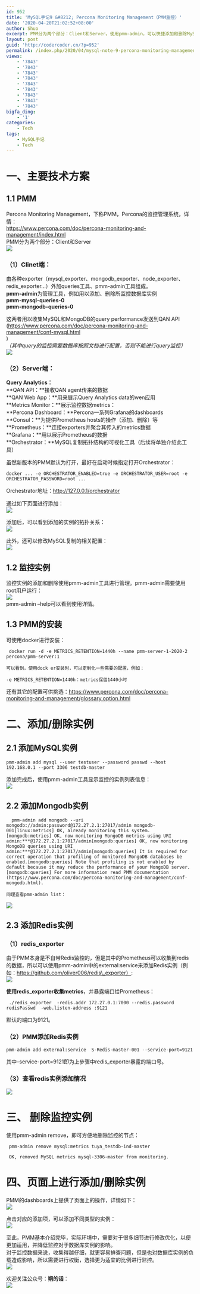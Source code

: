 ```yaml
---
id: 952
title: 'MySQL手记9 &#8212; Percona Monitoring Management（PMM监控）'
date: '2020-04-20T21:02:52+08:00'
author: Shuo
excerpt: PMM分为两个部分：Client和Server。使用pmm-admin，可以快捷添加和删除MySQL、Mongodb、Redis实例。
layout: post
guid: 'http://codercoder.cn/?p=952'
permalink: /index.php/2020/04/mysql-note-9-percona-monitoring-management/
views:
    - '7843'
    - '7843'
    - '7843'
    - '7843'
    - '7843'
    - '7843'
    - '7843'
    - '7843'
    - '7843'
bigfa_ding:
    - '1'
categories:
    - Tech
tags:
    - MySQL手记
    - Tech
---
```


# 一、主要技术方案

## 1.1 PMM

 Percona Monitoring Management，下称PMM，Percona的监控管理系统，详情：  
https://www.percona.com/doc/percona-monitoring-and-management/index.html  
PMM分为两个部分：Client和Server  
[![](http://codercoder.cn/wp-content/uploads/2020/04/2020-04-2092.png)](http://codercoder.cn/wp-content/uploads/2020/04/2020-04-2092.png)

### （1）Clinet端：

 由各种exporter（mysql\_exporter、mongodb\_exporter、node\_exporter、redis\_exporter…）外加queries工具、pmm-admin工具组成。  
 **pmm-admin**为管理工具，例如用以添加、删除所监控数据库实例  
 **pmm-mysql-queries-0**  
 **pmm-mongodb-queries-0**

 这两者用以收集MySQL和MongoDB的query performance发送到QAN API  
(https://www.percona.com/doc/percona-monitoring-and-management/conf-mysql.html  
)  
*（其中query的监控需要数据库按照文档进行配置，否则不能进行query监控）*  
[![](http://codercoder.cn/wp-content/uploads/2020/04/2020-04-2092-1.png)](http://codercoder.cn/wp-content/uploads/2020/04/2020-04-2092-1.png)

### （2）Server端：

**Query Analytics：**  
 **QAN API：**接收QAN agent传来的数据  
 **QAN Web App：**用来展示Query Analytics data的wen应用  
**Metrics Monitor：**展示监控数据metrics：  
 **Percona Dashboard：**Percona一系列Grafana的dashboards  
 **Consul：**为提供Prometheus hosts的操作（添加、删除）等  
 **Prometheus：**连接exporters并聚合其传入的metrics数据  
 **Grafana：**用以展示Prometheus的数据  
**Orchestrator：**MySQL复制拓扑结构的可视化工具（后续将单独介绍此工具）

 虽然新版本的PMM默认为打开，最好在启动时候指定打开Orchestrator：

```
docker ... -e ORCHESTRATOR_ENABLED=true -e ORCHESTRATOR_USER=root -e ORCHESTRATOR_PASSWORD=root ...

```

Orchestrator地址：http://127.0.0.1/orchestrator

通过如下页面进行添加：  
[![](http://codercoder.cn/wp-content/uploads/2020/04/2020-04-2042.png)](http://codercoder.cn/wp-content/uploads/2020/04/2020-04-2042.png)

添加后，可以看到添加的实例的拓扑关系：  
[![](http://codercoder.cn/wp-content/uploads/2020/04/2020-04-2071-2.png)](http://codercoder.cn/wp-content/uploads/2020/04/2020-04-2071-2.png)

此外，还可以修改MySQL复制的相关配置：  
[![](http://codercoder.cn/wp-content/uploads/2020/04/2020-04-2070.png)](http://codercoder.cn/wp-content/uploads/2020/04/2020-04-2070.png)

## 1.2 监控实例

 监控实例的添加和删除使用pmm-admin工具进行管理。pmm-admin需要使用root用户运行：  
[![](http://codercoder.cn/wp-content/uploads/2020/04/2020-04-2095.png)](http://codercoder.cn/wp-content/uploads/2020/04/2020-04-2095.png)  
pmm-admin –help可以看到使用详情。

## 1.3 PMM的安装

 可使用docker进行安装：

```
 docker run -d -e METRICS_RETENTION=1440h --name pmm-server-1-2020-2 percona/pmm-server:1

```

```
可以看到，使用dock er安装时，可以定制化一些需要的配置，例如：

```

```
-e METRICS_RETENTION=1440h：metrics保留1440小时

```

 还有其它的配置可供挑选：https://www.percona.com/doc/percona-monitoring-and-management/glossary.option.html

# 二、添加/删除实例

## 2.1 添加MySQL实例

```
pmm-admin add mysql --user testuser --password passwd --host 192.168.0.1 --port 3306 testdb-master

```

添加完成后，使用pmm-admin工具显示监控的实例列表信息：  
[![](http://codercoder.cn/wp-content/uploads/2020/04/2020-04-2070-1.png)](http://codercoder.cn/wp-content/uploads/2020/04/2020-04-2070-1.png)

## 2.2 添加Mongodb实例

```
  pmm-admin add mongodb --uri mongodb://admin:password@172.27.2.1:27017/admin mongodb-001[linux:metrics] OK, already monitoring this system.[mongodb:metrics] OK, now monitoring MongoDB metrics using URI admin:***@172.27.2.1:27017/admin[mongodb:queries] OK, now monitoring MongoDB queries using URI admin:***@172.27.2.1:27017/admin[mongodb:queries] It is required for correct operation that profiling of monitored MongoDB databases be enabled.[mongodb:queries] Note that profiling is not enabled by default because it may reduce the performance of your MongoDB server.[mongodb:queries] For more information read PMM documentation (https://www.percona.com/doc/percona-monitoring-and-management/conf-mongodb.html).

```

```
​同理查看pmm-admin list：

```

[![](http://codercoder.cn/wp-content/uploads/2020/04/2020-04-2089.png)](http://codercoder.cn/wp-content/uploads/2020/04/2020-04-2089.png)

## 2.3 添加Redis实例

### （1）redis\_exporter

 由于PMM本身是不自带Redis监控的，但是其中的Prometheus可以收集到redis的数据，所以可以使用pmm-admin中的external:service来添加Redis实例（例如：https://github.com/oliver006/redis\_exporter）:  
[![](http://codercoder.cn/wp-content/uploads/2020/04/2020-04-2043.png)](http://codercoder.cn/wp-content/uploads/2020/04/2020-04-2043.png)

**使用redis\_exporter收集metrics**，并暴露端口给Prometheus：

```
 ./redis_exporter  -redis.addr 172.27.0.1:7000 --redis.password redisPasswd  -web.listen-address :9121 

```

默认的端口为9121。

### （2）PMM添加Redis实例

```
pmm-admin add external:service  S-Redis-master-001 --service-port=9121

```

其中–service-port=9121即为上步骤中redis\_exporter暴露的端口号。

### （3）查看redis实例添加情况

[![](http://codercoder.cn/wp-content/uploads/2020/04/2020-04-2071.png)](http://codercoder.cn/wp-content/uploads/2020/04/2020-04-2071.png)

# 三、 删除监控实例

 使用pmm-admin remove，即可方便地删除监控的节点：

```
 pmm-admin remove mysql:metrics tuya_testdb-ind-master

 OK, removed MySQL metrics mysql-3306-master from monitoring.

```

# 四、页面上进行添加/删除实例

 PMM的dashboards上提供了页面上的操作，详情如下：  
[![](http://codercoder.cn/wp-content/uploads/2020/04/2020-04-2094.png)](http://codercoder.cn/wp-content/uploads/2020/04/2020-04-2094.png)

点击对应的添加项，可以添加不同类型的实例：  
[![](http://codercoder.cn/wp-content/uploads/2020/04/2020-04-2071-1.png)](http://codercoder.cn/wp-content/uploads/2020/04/2020-04-2071-1.png)

 至此，PMM基本介绍完毕，实际环境中，需要对于很多细节进行修改优化，以便更加适用，并降低监控对于​数据库实例的影响。  
 对于监控数据来说，收集得越仔细，就更容易排查问题，但是也对数据库实例的负载造成影响，所以需要进行权衡，选择更为适宜的比例进行监控​。  
[![](http://codercoder.cn/wp-content/uploads/2020/04/2020-04-2088.png)](http://codercoder.cn/wp-content/uploads/2020/04/2020-04-2088.png)

欢迎关注公众号：**朔的话**：  
![](http://codercoder.cn/wp-content/uploads/2020/04/2020-04-2693.jpg)